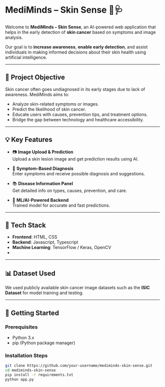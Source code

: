 # MediMinds – Skin Sense 🧠🩺

Welcome to **MediMinds – Skin Sense**, an AI-powered web application that helps in the early detection of **skin cancer** based on symptoms and image analysis.

Our goal is to **increase awareness**, **enable early detection**, and assist individuals in making informed decisions about their skin health using artificial intelligence.

---

## 🔬 Project Objective

Skin cancer often goes undiagnosed in its early stages due to lack of awareness. MediMinds aims to:
- Analyze skin-related symptoms or images.
- Predict the likelihood of skin cancer.
- Educate users with causes, prevention tips, and treatment options.
- Bridge the gap between technology and healthcare accessibility.

---

## 💡 Key Features

- 📷 **Image Upload & Prediction**  
  Upload a skin lesion image and get prediction results using AI.

- 💬 **Symptom-Based Diagnosis**  
  Enter symptoms and receive possible diagnosis and suggestions.

- 📚 **Disease Information Panel**  
  Get detailed info on types, causes, prevention, and care.

- 🧠 **ML/AI-Powered Backend**  
  Trained model for accurate and fast predictions.

---

## 🧰 Tech Stack

- **Frontend**: HTML, CSS 
- **Backend**: Javascript, Typescript
- **Machine Learning**: TensorFlow / Keras, OpenCV 
- 

---

## 📊 Dataset Used

We used publicly available skin cancer image datasets such as the **ISIC Dataset** for model training and testing.

---

## 🚀 Getting Started

### Prerequisites
- Python 3.x
- pip (Python package manager)

### Installation Steps

```bash
git clone https://github.com/your-username/mediminds-skin-sense.git
cd mediminds-skin-sense
pip install -r requirements.txt
python app.py




